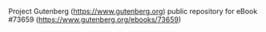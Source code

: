 Project Gutenberg (https://www.gutenberg.org) public repository for eBook #73659 (https://www.gutenberg.org/ebooks/73659)
